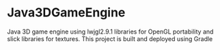 Java3DGameEngine
================

Java 3D game engine using lwjgl2.9.1 libraries for OpenGL portability and slick libraries for textures. This project is built and deployed using Gradle

